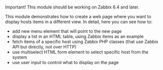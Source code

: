 Important! This module should be working on Zabbix 6.4 and later.

This module demonstrates how to create a web page where you want to display hosts items in a different view. In detail, here you can see how to:

  - add new menu element that will point to the new page
  - display a list in an HTML table, using Zabbix items as an example
  - fetch items of a specific host using Zabbix PHP classes (that use Zabbix API but directly, not over HTTP)
  - use multiselect HTML form element to select specific host from the system
  - use user input to control what to display on the page
